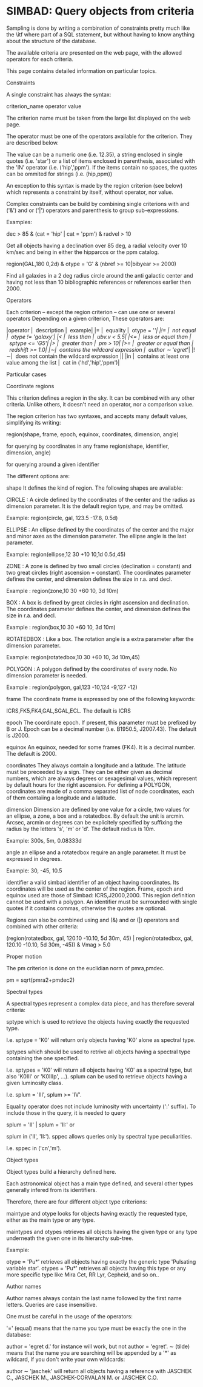 # SIMBAD: Query objects from criteria

Sampling is done by writing a combination of constraints pretty much like
the \itf where part of a SQL statement, but without having to know anything about
the structure of the database.

The available criteria are presented on the
web page, with the allowed
operators for each criteria.

This page contains detailed information on
particular topics.

Constraints

A single constraint has always the syntax:

criterion\_name  operator  value

The criterion name must be taken from the large list displayed on the
web page.

The operator must be one of the operators available for the criterion.
They are described below.

The value can be a numeric one (i.e. 12.35), a string enclosed in single quotes
(i.e. 'star') or a list of items enclosed in parenthesis, associated
with the 'IN' operator (i.e. ('hip','ppm'). If the items contain no spaces,
the quotes can be ommited for strings (i.e. (hip,ppm))

An exception to this syntax is made by the region criterion (see below)
which represents a constraint by itself, without operator, nor value.

Complex constraints can be build by combining single criterions with and
('&amp;') and or ('|') operators and parenthesis to group
sub-expressions.

Examples:

dec &gt; 85 &amp; (cat = 'hip' | cat = 'ppm') &amp; radvel &gt; 10

Get all objects having a declination over 85 deg, a radial velocity
over 10 km/sec and being in either the hipparcos or the ppm catalog.

region(GAL,180 0,2d) &amp; otype = 'G' &amp; (nbref &gt;= 10|bibyear &gt;= 2000)

Find all galaxies in a 2 deg radius circle around the anti galactic center
and having not less than 10 bibliographic references or references earlier
then 2000.

Operators

Each criterion – except the region criterion – can use
one or several operators Depending on a given criterion, These operators are:

|operator |  description |  example|
|=  |  equality |  otype = '*'|
|!=  |  not equal |  otype != 'galaxy'|
|&lt;  |  less than |  ubv.v &lt; 5.5|
|&lt;=  |  less or equal than |  sptype &lt;= 'G5'|
|&gt;  |  greater than |  pm &gt; 10|
|&gt;=  |  greater or equal than |  redshift &gt;= 1.0|
|∼|  contains the wildcard expression |  author ∼ 'egret*'|
|!∼|  does not contain the wildcard expression  ||
|in  |  contains at least one value among the list |  cat in ('hd','hip','ppm')|

Particular cases

Coordinate regions

This criterion defines a region in the sky. It can be combined with any other
criteria. Unlike others, it doesn't need an operator, nor a comparison value.

The region criterion has two syntaxes, and accepts many default
values, simplifying its writing:

region(shape, frame, epoch, equinox, coordinates, dimension, angle)

for querying by coordinates in any frame
region(shape, identifier, dimension, angle)

for querying around a given identifier

The different options are:

shape It defines the kind of region. The following shapes are available:

CIRCLE : A circle defined by the coordinates of the center and the radius
as dimension parameter. It is the default region type, and may be omitted.

Example: region(circle, gal, 123.5 -17.8, 0.5d)

ELLIPSE : An ellipse defined by the coordinates of the center and
the major and minor axes as the dimension parameter. The ellipse angle is the last
parameter.

Example: region(ellipse,12 30 +10 10,1d 0.5d,45)

ZONE : A zone is defined by two small circles (declination = constant)
and two great circles (right ascension = constant). The coordinates parameter
defines the center, and dimension defines the size in r.a. and decl.

Example : region(zone,10 30 +60 10, 3d 10m)

BOX : A box is defined by great circles in right ascension and declination.
The coordinates parameter defines the center, and dimension defines
the size in r.a. and decl.

Example : region(box,10 30 +60 10, 3d 10m)

ROTATEDBOX : Like a box. The rotation angle is a extra parameter after
the dimension parameter.

Example: region(rotatedbox,10 30 +60 10, 3d 10m,45)

POLYGON : A polygon defined by the coordinates of every node. No dimension
parameter is needed.

Example : region(polygon, gal,123 -10,124 -9,127 -12)

frame The coordinate frame is expressed by one of the following keywords:

ICRS,FK5,FK4,GAL,SGAL,ECL. The default is ICRS

epoch The coordinate epoch. If present, this parameter must be
prefixed by B or J. Epoch can be a decimal number (i.e. B1950.5, J2007.43).
The default is J2000.

equinox An equinox, needed for some frames (FK4). It is a decimal
number. The default is 2000.

coordinates They always contain a longitude and a latitude. The latitude
must be preceeded by a sign. They can be either given as decimal numbers, which
are always degrees or sexagesimal values, which represent by default hours for the
right ascension. For defining a POLYGON, coordinates are made of a comma
separated list of node coordinates, each of them contaiing a longitude and a latitude.

dimension Dimension are defined by one value for a circle, two values
for an ellipse, a zone, a box and a rotatedbox. By default the unit is arcmin. Arcsec,
arcmin or degrees can be explicitely specified by suffixing the radius by the letters
's', 'm' or 'd'. The default radius is 10m.

Example: 300s, 5m, 0.08333d

angle an ellipse and a rotatedbox require an angle parameter. It must be
expressed in degrees.

Example: 30, -45, 10.5

identifier a valid simbad identifier of an object having coordinates.
Its coordinates will be used as the center of the region. Frame, epoch and equinox used
are those of Simbad: ICRS,J2000,2000. This region definition cannot be used with a polygon.
An identifier must be surrounded with single quotes if it contains commas, otherwise the quotes
are optional.

Regions can also be combined using and (&amp;) and or (|) operators
and combined with other criteria:

(region(rotatedbox, gal, 120.10 -10.10, 5d 30m, 45)
| region(rotatedbox, gal, 120.10 -10.10, 5d 30m, -45))
&amp; Vmag &gt; 5.0

Proper motion

The pm criterion is done on the euclidian norm of pmra,pmdec.

pm = sqrt(pmra2+pmdec2)

Spectral types

A spectral types represent a complex data piece, and has therefore several
criteria:

sptype which is used to retrieve the objects having
exactly the requested type.

I.e. sptype = 'K0' will return only objects having 'K0' alone as spectral type.

sptypes which should be used to retrive all objects having a spectral
type containing the one specified.

I.e. sptypes = 'K0' will return all objects having 'K0' as a spectral type, but also 'K0III' or 'K0IIIp', ...).
splum can be used to retrieve objects having a given luminosity class.

I.e. splum = 'III', splum &gt;= 'IV'.

Equality operator does not include luminosity with uncertainty (':' suffix). To include
those in the query, it is needed to query

splum = 'II' | splum = 'II:' or

splum in ('II', 'II:').
sppec allows queries only by spectral type peculiarities.

I.e. sppec in ('cn','m').

Object types

Object types build a hierarchy defined here.

Each astronomical object has a main type defined, and several other types generally infered
from its identifiers.

Therefore, there are four different object type criterions:

maintype and otype looks for objects having exactly the requested type,
either as the main type or any type.

maintypes and otypes retrieves all objects having the given type or
any type underneath the given one in its hierarchy sub-tree.

Example:

otype = 'Pu*' retrieves all objects having exactly the generic type 'Pulsating variable star'.
otypes = 'Pu*' retrieves all objects having this type or any more specific type like
Mira Cet, RR Lyr, Cepheid, and so on..

Author names

Author names always contain the last name followed by the first name letters.
Queries are case insensitive.

One must be careful in the usage of the operators:

'=' (equal) means that the name you type must be exactly the one in the database:

author = 'egret d.' for instance will work, but not author = 'egret'.
∼ (tilde) means that the name you are searching will be appended by a '*'
as wildcard, if you don't write your own wildcards:

author ∼ 'jaschek' will return all objects having a reference with
JASCHEK C., JASCHEK M., JASCHEK-CORVALAN M. or JASCHEK C.O.

